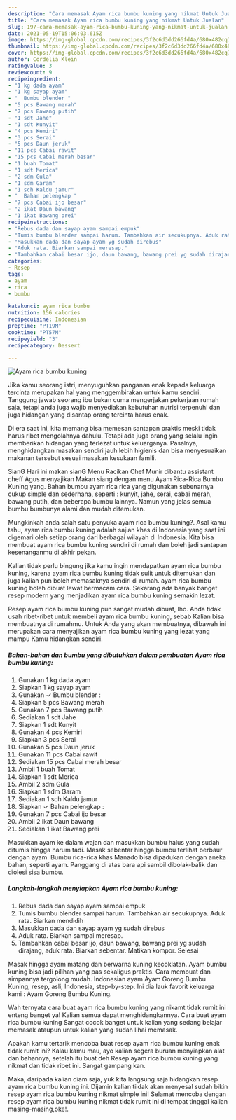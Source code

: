 ```yaml
---
description: "Cara memasak Ayam rica bumbu kuning yang nikmat Untuk Jualan"
title: "Cara memasak Ayam rica bumbu kuning yang nikmat Untuk Jualan"
slug: 197-cara-memasak-ayam-rica-bumbu-kuning-yang-nikmat-untuk-jualan
date: 2021-05-19T15:06:03.615Z
image: https://img-global.cpcdn.com/recipes/3f2c6d3dd266fd4a/680x482cq70/ayam-rica-bumbu-kuning-foto-resep-utama.jpg
thumbnail: https://img-global.cpcdn.com/recipes/3f2c6d3dd266fd4a/680x482cq70/ayam-rica-bumbu-kuning-foto-resep-utama.jpg
cover: https://img-global.cpcdn.com/recipes/3f2c6d3dd266fd4a/680x482cq70/ayam-rica-bumbu-kuning-foto-resep-utama.jpg
author: Cordelia Klein
ratingvalue: 3
reviewcount: 9
recipeingredient:
- "1 kg dada ayam"
- "1 kg sayap ayam"
- "  Bumbu blender "
- "5 pcs Bawang merah"
- "7 pcs Bawang putih"
- "1 sdt Jahe"
- "1 sdt Kunyit"
- "4 pcs Kemiri"
- "3 pcs Serai"
- "5 pcs Daun jeruk"
- "11 pcs Cabai rawit"
- "15 pcs Cabai merah besar"
- "1 buah Tomat"
- "1 sdt Merica"
- "2 sdm Gula"
- "1 sdm Garam"
- "1 sch Kaldu jamur"
- "  Bahan pelengkap "
- "7 pcs Cabai ijo besar"
- "2 ikat Daun bawang"
- "1 ikat Bawang prei"
recipeinstructions:
- "Rebus dada dan sayap ayam sampai empuk"
- "Tumis bumbu blender sampai harum. Tambahkan air secukupnya. Aduk rata. Biarkan mendidih"
- "Masukkan dada dan sayap ayam yg sudah direbus"
- "Aduk rata. Biarkan sampai meresap."
- "Tambahkan cabai besar ijo, daun bawang, bawang prei yg sudah dirajang, aduk rata. Biarkan sebentar. Matikan kompor. Selesai"
categories:
- Resep
tags:
- ayam
- rica
- bumbu

katakunci: ayam rica bumbu 
nutrition: 156 calories
recipecuisine: Indonesian
preptime: "PT19M"
cooktime: "PT57M"
recipeyield: "3"
recipecategory: Dessert

---
```



![Ayam rica bumbu kuning](https://img-global.cpcdn.com/recipes/3f2c6d3dd266fd4a/680x482cq70/ayam-rica-bumbu-kuning-foto-resep-utama.jpg)

Jika kamu seorang istri, menyuguhkan panganan enak kepada keluarga tercinta merupakan hal yang menggembirakan untuk kamu sendiri. Tanggung jawab seorang ibu bukan cuma mengerjakan pekerjaan rumah saja, tetapi anda juga wajib menyediakan kebutuhan nutrisi terpenuhi dan juga hidangan yang disantap orang tercinta harus enak.

Di era  saat ini, kita memang bisa memesan santapan praktis meski tidak harus ribet mengolahnya dahulu. Tetapi ada juga orang yang selalu ingin memberikan hidangan yang terlezat untuk keluarganya. Pasalnya, menghidangkan masakan sendiri jauh lebih higienis dan bisa menyesuaikan makanan tersebut sesuai masakan kesukaan famili. 

SianG Hari ini makan sianG Menu Racikan Chef Munir dibantu assistant cheff Agus menyajikan Makan siang dengan menu Ayam Rica-Rica Bumbu Kuning yang. Bahan bumbu ayam rica rica yang digunakan sebenarnya cukup simple dan sederhana, seperti : kunyit, jahe, serai, cabai merah, bawang putih, dan beberapa bumbu lainnya. Namun yang jelas semua bumbu bumbunya alami dan mudah ditemukan.

Mungkinkah anda salah satu penyuka ayam rica bumbu kuning?. Asal kamu tahu, ayam rica bumbu kuning adalah sajian khas di Indonesia yang saat ini digemari oleh setiap orang dari berbagai wilayah di Indonesia. Kita bisa membuat ayam rica bumbu kuning sendiri di rumah dan boleh jadi santapan kesenanganmu di akhir pekan.

Kalian tidak perlu bingung jika kamu ingin mendapatkan ayam rica bumbu kuning, karena ayam rica bumbu kuning tidak sulit untuk ditemukan dan juga kalian pun boleh memasaknya sendiri di rumah. ayam rica bumbu kuning boleh dibuat lewat bermacam cara. Sekarang ada banyak banget resep modern yang menjadikan ayam rica bumbu kuning semakin lezat.

Resep ayam rica bumbu kuning pun sangat mudah dibuat, lho. Anda tidak usah ribet-ribet untuk membeli ayam rica bumbu kuning, sebab Kalian bisa membuatnya di rumahmu. Untuk Anda yang akan membuatnya, dibawah ini merupakan cara menyajikan ayam rica bumbu kuning yang lezat yang mampu Kamu hidangkan sendiri.

<!--inarticleads1-->

##### Bahan-bahan dan bumbu yang dibutuhkan dalam pembuatan Ayam rica bumbu kuning:

1. Gunakan 1 kg dada ayam
1. Siapkan 1 kg sayap ayam
1. Gunakan  ✓ Bumbu blender :
1. Siapkan 5 pcs Bawang merah
1. Gunakan 7 pcs Bawang putih
1. Sediakan 1 sdt Jahe
1. Siapkan 1 sdt Kunyit
1. Gunakan 4 pcs Kemiri
1. Siapkan 3 pcs Serai
1. Gunakan 5 pcs Daun jeruk
1. Gunakan 11 pcs Cabai rawit
1. Sediakan 15 pcs Cabai merah besar
1. Ambil 1 buah Tomat
1. Siapkan 1 sdt Merica
1. Ambil 2 sdm Gula
1. Siapkan 1 sdm Garam
1. Sediakan 1 sch Kaldu jamur
1. Siapkan  ✓ Bahan pelengkap :
1. Gunakan 7 pcs Cabai ijo besar
1. Ambil 2 ikat Daun bawang
1. Sediakan 1 ikat Bawang prei


Masukkan ayam ke dalam wajan dan masukkan bumbu halus yang sudah ditumis hingga harum tadi. Masak sebentar hingga bumbu terlihat berbaur dengan ayam. Bumbu rica-rica khas Manado bisa dipadukan dengan aneka bahan, seperti ayam. Panggang di atas bara api sambil dibolak-balik dan diolesi sisa bumbu. 

<!--inarticleads2-->

##### Langkah-langkah menyiapkan Ayam rica bumbu kuning:

1. Rebus dada dan sayap ayam sampai empuk
1. Tumis bumbu blender sampai harum. Tambahkan air secukupnya. Aduk rata. Biarkan mendidih
1. Masukkan dada dan sayap ayam yg sudah direbus
1. Aduk rata. Biarkan sampai meresap.
1. Tambahkan cabai besar ijo, daun bawang, bawang prei yg sudah dirajang, aduk rata. Biarkan sebentar. Matikan kompor. Selesai


Masak hingga ayam matang dan berwarna kuning kecoklatan. Ayam bumbu kuning bisa jadi pilihan yang pas sekaligus praktis. Cara membuat dan simpannya tergolong mudah. Indonesian ayam Ayam Goreng Bumbu Kuning, resep, asli, Indonesia, step-by-step. Ini dia lauk favorit keluarga kami : Ayam Goreng Bumbu Kuning. 

Wah ternyata cara buat ayam rica bumbu kuning yang nikamt tidak rumit ini enteng banget ya! Kalian semua dapat menghidangkannya. Cara buat ayam rica bumbu kuning Sangat cocok banget untuk kalian yang sedang belajar memasak ataupun untuk kalian yang sudah lihai memasak.

Apakah kamu tertarik mencoba buat resep ayam rica bumbu kuning enak tidak rumit ini? Kalau kamu mau, ayo kalian segera buruan menyiapkan alat dan bahannya, setelah itu buat deh Resep ayam rica bumbu kuning yang nikmat dan tidak ribet ini. Sangat gampang kan. 

Maka, daripada kalian diam saja, yuk kita langsung saja hidangkan resep ayam rica bumbu kuning ini. Dijamin kalian tiidak akan menyesal sudah bikin resep ayam rica bumbu kuning nikmat simple ini! Selamat mencoba dengan resep ayam rica bumbu kuning nikmat tidak rumit ini di tempat tinggal kalian masing-masing,oke!.

